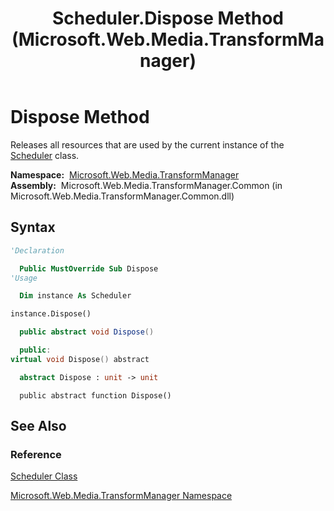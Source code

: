 ﻿---
title: Scheduler.Dispose Method  (Microsoft.Web.Media.TransformManager)
TOCTitle: Dispose Method
ms:assetid: M:Microsoft.Web.Media.TransformManager.Scheduler.Dispose
ms:mtpsurl: https://msdn.microsoft.com/en-us/library/microsoft.web.media.transformmanager.scheduler.dispose(v=VS.90)
ms:contentKeyID: 35520885
ms.date: 06/14/2012
mtps_version: v=VS.90
f1_keywords:
- Microsoft.Web.Media.TransformManager.Scheduler.Dispose
dev_langs:
- csharp
- jscript
- vb
- FSharp
- cpp
api_location:
- Microsoft.Web.Media.TransformManager.Common.dll
api_name:
- Microsoft.Web.Media.TransformManager.Scheduler.Dispose
api_type:
- Managed
topic_type:
- apiref
- kbSyntax
product_family_name: VS
ROBOTS: INDEX,FOLLOW
---

# Dispose Method

Releases all resources that are used by the current instance of the [Scheduler](scheduler-class-microsoft-web-media-transformmanager.md) class.

**Namespace:**  [Microsoft.Web.Media.TransformManager](microsoft-web-media-transformmanager-namespace.md)  
**Assembly:**  Microsoft.Web.Media.TransformManager.Common (in Microsoft.Web.Media.TransformManager.Common.dll)

## Syntax

```vb
'Declaration

  Public MustOverride Sub Dispose
'Usage

  Dim instance As Scheduler

instance.Dispose()
```

```csharp
  public abstract void Dispose()
```

```cpp
  public:
virtual void Dispose() abstract
```

``` fsharp
  abstract Dispose : unit -> unit 
```

```jscript
  public abstract function Dispose()
```

## See Also

### Reference

[Scheduler Class](scheduler-class-microsoft-web-media-transformmanager.md)

[Microsoft.Web.Media.TransformManager Namespace](microsoft-web-media-transformmanager-namespace.md)

